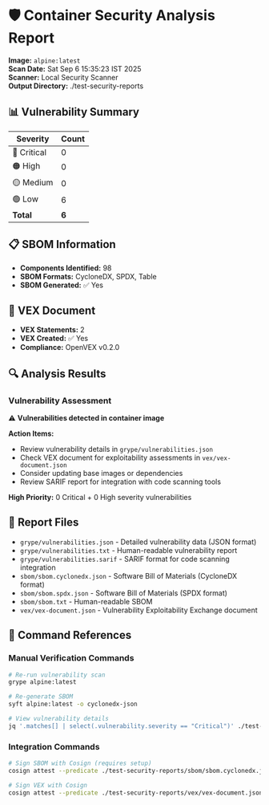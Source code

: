 # 🛡️ Container Security Analysis Report

**Image:** `alpine:latest`  
**Scan Date:** Sat Sep  6 15:35:23 IST 2025  
**Scanner:** Local Security Scanner  
**Output Directory:** ./test-security-reports  

## 📊 Vulnerability Summary

| Severity | Count |
|----------|-------|
| 🔴 Critical | 0 |
| 🟠 High | 0 |
| 🟡 Medium | 0 |
| 🟢 Low | 6 |
| **Total** | **6** |

## 📋 SBOM Information

- **Components Identified:** 98
- **SBOM Formats:** CycloneDX, SPDX, Table
- **SBOM Generated:** ✅ Yes

## 📑 VEX Document

- **VEX Statements:** 2
- **VEX Created:** ✅ Yes
- **Compliance:** OpenVEX v0.2.0

## 🔍 Analysis Results

### Vulnerability Assessment

⚠️ **Vulnerabilities detected in container image**

**Action Items:**
- Review vulnerability details in `grype/vulnerabilities.json`
- Check VEX document for exploitability assessments in `vex/vex-document.json`
- Consider updating base images or dependencies
- Review SARIF report for integration with code scanning tools

**High Priority:** 0 Critical + 0 High severity vulnerabilities

## 📁 Report Files

- `grype/vulnerabilities.json` - Detailed vulnerability data (JSON format)
- `grype/vulnerabilities.txt` - Human-readable vulnerability report
- `grype/vulnerabilities.sarif` - SARIF format for code scanning integration
- `sbom/sbom.cyclonedx.json` - Software Bill of Materials (CycloneDX format)
- `sbom/sbom.spdx.json` - Software Bill of Materials (SPDX format)
- `sbom/sbom.txt` - Human-readable SBOM
- `vex/vex-document.json` - Vulnerability Exploitability Exchange document

## 🔧 Command References

### Manual Verification Commands

```bash
# Re-run vulnerability scan
grype alpine:latest

# Re-generate SBOM
syft alpine:latest -o cyclonedx-json

# View vulnerability details
jq '.matches[] | select(.vulnerability.severity == "Critical")' ./test-security-reports/grype/vulnerabilities.json
```

### Integration Commands

```bash
# Sign SBOM with Cosign (requires setup)
cosign attest --predicate ./test-security-reports/sbom/sbom.cyclonedx.json --type cyclonedx alpine:latest

# Sign VEX with Cosign
cosign attest --predicate ./test-security-reports/vex/vex-document.json --type vuln alpine:latest
```
